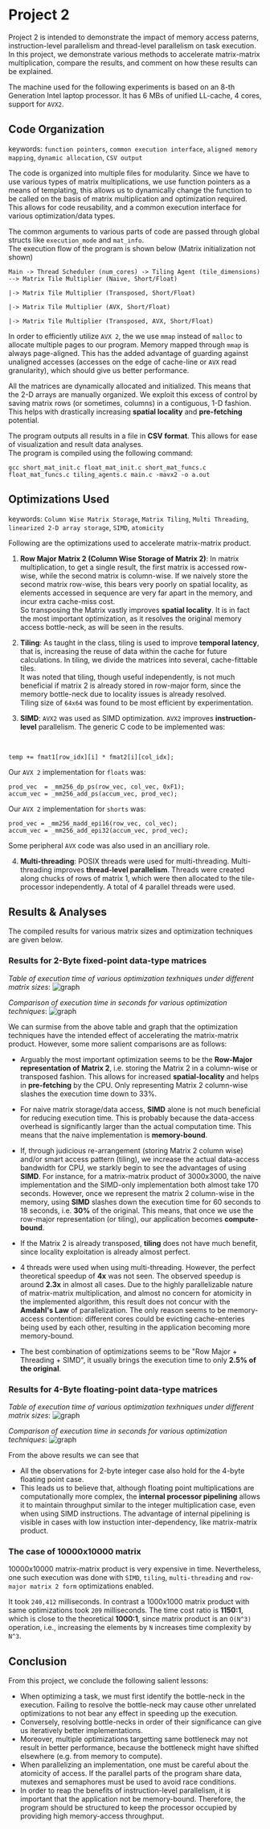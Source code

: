 <h1>Project 2</h1>

Project 2 is intended to demonstrate the impact of memory access paterns, instruction-level parallelism and thread-level parallelism on task execution. In this project, we demonstrate various methods to accelerate matrix-matrix multiplication, compare the results, and comment on how these results can be explained.

The machine used for the following experiments is based on an 8-th Generation Intel laptop processor. It has 6 MBs of unified LL-cache, 4 cores, support for `AVX2`.

<h2>Code Organization</h2>

keywords: `function pointers`, `common execution interface`, `aligned memory mapping`, `dynamic allocation`, `CSV output`

The code is organized into multiple files for modularity. Since we have to use various types of matrix multiplications, we use function pointers as a means of templating, this allows us to dynamically change the function to be called on the basis of matrix multiplication and optimization required. This allows for code reusability, and a common execution interface for various optimization/data types.

The common arguments to various parts of code are passed through global structs like `execution_mode` and `mat_info`.
<br>
The execution flow of the program is shown below (Matrix initialization not shown)

```
Main -> Thread Scheduler (num_cores) -> Tiling Agent (tile_dimensions) --> Matrix Tile Multiplier (Naive, Short/Float)
                                                                       |-> Matrix Tile Multiplier (Transposed, Short/Float)
                                                                       |-> Matrix Tile Multiplier (AVX, Short/Float)
                                                                       |-> Matrix Tile Multiplier (Transposed, AVX, Short/Float)
```
In order to efficiently utilize `AVX 2`, the we use `mmap` instead of `malloc` to allocate multiple pages to our program. Memory mapped through `mmap` is always page-aligned. This has the added advantage of guarding against unaligned accesses (accesses on the edge of cache-line or `AVX` read granularity), which should give us better performance.

All the matrices are dynamically allocated and initialized. This means that the 2-D arrays are manually organized. We exploit this excess of control by saving matrix rows (or sometimes, columns) in a contiguous, 1-D fashion. This helps with drastically increasing **spatial locality** and **pre-fetching** potential.

The program outputs all results in a file in **CSV format**. This allows for ease of visualization and result data analyses. 
<br>
The program is compiled using the following command:
<br>

`gcc short_mat_init.c float_mat_init.c short_mat_funcs.c float_mat_funcs.c tiling_agents.c main.c -mavx2 -o a.out`

<h2>Optimizations Used</h2>

keywords: `Column Wise Matrix Storage`, `Matrix Tiling`, `Multi Threading`, `linearized 2-D array storage`, `SIMD`, `atomicity`

Following are the optimizations used to accelerate matrix-matrix product.

1. **Row Major Matrix 2 (Column Wise Storage of Matrix 2)**: In matrix multiplication, to get a single result, the first matrix is accessed row-wise, while the second matrix is column-wise. If we naively store the second matrix row-wise, this bears very poorly on spatial locality, as elements accessed in sequence are very far apart in the memory, and incur extra cache-miss cost. <br>So transposing the Matrix vastly improves **spatial locality**. It is in fact the most important optimization, as it resolves the original memory access bottle-neck, as will be seen in the results. 

2. **Tiling**: As taught in the class, tiling is used to improve **temporal latency**, that is, increasing the reuse of data within the cache for future calculations. In tiling, we divide the matrices into several, cache-fittable tiles.
<br>It was noted that tiling, though useful independently, is not much beneficial if matrix 2 is already stored in row-major form, since the memory bottle-neck due to locality issues is already resolved.
<br> Tiling size of `64x64` was found to be most efficient by experimentation.

3. **SIMD**: `AVX2` was used as SIMD optimization. `AVX2` improves **instruction-level** parallelism. The generic C code to be implemented was:
<br>

`temp += fmat1[row_idx][i] * fmat2[i][col_idx];`

Our `AVX 2` implementation for `floats` was:

```
prod_vec  = _mm256_dp_ps(row_vec, col_vec, 0xF1);
accum_vec = _mm256_add_ps(accum_vec, prod_vec);
```

Our `AVX 2` implementation for `shorts` was:

```
prod_vec = _mm256_madd_epi16(row_vec, col_vec);
accum_vec = _mm256_add_epi32(accum_vec, prod_vec);
```

Some peripheral `AVX` code was also used in an ancilliary role.

4. **Multi-threading**: POSIX threads were used for multi-threading. Multi-threading improves **thread-level parallelism**. Threads were created along chucks of rows of matrix 1, which were then allocated to the tile-processor independently. A total of 4 parallel threads were used.


<h2>Results & Analyses</h2>

The compiled results for various matrix sizes and optimization techniques are given below.
<br>

<h3>Results for 2-Byte fixed-point data-type matrices</h3>

_Table of execution time of various optimization texhniques under different matrix sizes_:
![graph](./short_table.PNG)

_Comparison of execution time in seconds for various optimization techniques_:
![graph](./short_results.png)

We can surmise from the above table and graph that the optimization techniques have the intended effect of accelerating the matrix-matrix product. However, some more salient comparisons are as follows:

- Arguably the most important optimization seems to be the **Row-Major representation of Matrix 2**, i.e. storing the Matrix 2 in a column-wise or transposed fashion. This allows for increased **spatial-locality** and helps in **pre-fetching** by the CPU. Only representing Matrix 2 column-wise slashes the execution time down to 33%.

- For naive matrix storage/data access, **SIMD** alone is not much beneficial for reducing execution time. This is probably because the data-access overhead is significantly larger than the actual computation time. This means that the naive implementation is **memory-bound**.

- If, through judicious re-arrangement (storing Matrix 2 column wise) and/or smart access pattern (tiling), we increase the actual data-access bandwidth for CPU, we starkly begin to see the advantages of using **SIMD**.
For instance, for a matrix-matrix product of 3000x3000, the naive implementation and the SIMD-only implementation both almost take 170 seconds. However, once we represent the matrix 2 column-wise in the memory, using **SIMD** slashes down the execution time for 60 seconds to 18 seconds, i.e. **30%** of the original. This means, that once we use the row-major representation (or tiling), our application becomes **compute-bound**.

- If the Matrix 2 is already transposed, **tiling** does not have much benefit, since locality exploitation is already almost perfect.

- 4 threads were used when using multi-threading. However, the perfect theoretical speedup of **4x** was not seen. The observed speedup is around **2.3x** in almost all cases. Due to the highly parallelizable nature of matrix-matrix multiplication, and almost no concern for atomicity in the implemented algorithm, this result does not concur with the **Amdahl's Law** of parallelization. The only reason seems to be memory-access contention: different cores could be evicting cache-enteries being used by each other, resulting in the application becoming more memory-bound.

- The best combination of optimizations seems to be "Row Major + Threading + SIMD", it usually brings the execution time to only **2.5% of the original**.

<h3>Results for 4-Byte floating-point data-type matrices</h3>

_Table of execution time of various optimization texhniques under different matrix sizes_:
![graph](./float_table.PNG)

_Comparison of execution time in seconds for various optimization techniques_:
![graph](./float_results.png)

From the above results we can see that

- All the observations for 2-byte integer case also hold for the 4-byte floating point case.
- This leads us to believe that, although floating point multiplications are computationally more complex, the **internal processor pipelining** allows it to maintain throughput similar to the integer multiplication case, even when using SIMD instructions. The advantage of internal pipelining is visible in cases with low instuction inter-dependency, like matrix-matrix product.

<h3>The case of 10000x10000 matrix</h3>

10000x10000 matrix-matrix product is very expensive in time. Nevertheless, one such execution was done with `SIMD`, `tiling`, `multi-threading` and `row-major matrix 2 form` optimizations enabled.

It took `240,412` milliseconds. In contrast a 1000x1000 matrix product with same optimizations took `209` milliseconds. The time cost ratio is **1150:1**, which is close to the theoretical **1000:1**, since matrix product is an `O(N^3)` operation, i.e., increasing the elements by `N` increases time complexity by `N^3`.
 
<h2>Conclusion</h2>

From this project, we conclude the following salient lessons:

- When optimizing a task, we must first identify the bottle-neck in the execution. Failing to resolve the bottle-neck may cause other unrelated optimizations to not bear any effect in speeding up the execution.
- Conversely, resolving bottle-necks in order of their significance can give us iteratively better implementations.
- Moreover, multiple optimizations targetting same bottleneck may not result in better performance, because the bottleneck might have shifted elsewhere (e.g. from memory to compute).
- When parallelizing an implementation, one must be careful about the atomicity of access. If the parallel parts of the program share data, mutexes and semaphores must be used to avoid race conditions.
- In order to reap the benefits of instruction-level parallelism, it is important that the application not be memory-bound. Therefore, the program should be structured to keep the processor occupied by providing high memory-access throughput.
